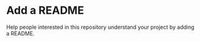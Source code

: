 # Add a README
Help people interested in this repository understand your project by adding a README.
